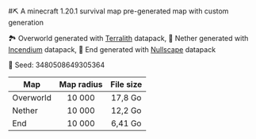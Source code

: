 #⛏️ A minecraft 1.20.1 survival map pre-generated map with custom generation

🏞️ Overworld generated with [Terralith](https://www.stardustlabs.net/terralith "Terralith official page") datapack,
🌋 Nether generated with [Incendium](https://www.stardustlabs.net/incendium "Incendium official page") datapack,
🌌 End generated with [Nullscape](https://www.stardustlabs.net/nullscape "Nullspace official page") datapack

📌 Seed: 3480508649305364

| Map           | Map radius    | File size |
| ------------- |:-------------:|:---------:|
| Overworld     | 10 000        | 17,8 Go   |
| Nether        | 10 000        | 12,2 Go   |
| End           | 10 000        | 6,41 Go   |
